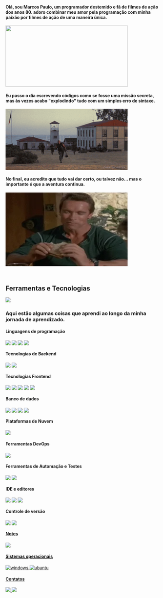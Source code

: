 <p align="center">
<h4> Olá, sou Marcos Paulo, um programador destemido e fã de filmes de ação dos anos 80. 
adoro combinar meu amor pela programação com minha paixão por filmes de ação de uma maneira única.
</h4>
<img align="center" height="200" width="400" src="./imgs/gearing_up.gif">
</p>

<p align="center">
<h4> Eu passo o dia escrevendo códigos como se fosse uma missão secreta, mas às vezes acabo "explodindo" tudo com um simples erro de sintaxe. </h4>
<img align="center" height="200" width="400" src="./imgs/blowing_up.gif">
</p>

<p align="center">
<h4> No final, eu acredito que tudo vai dar certo, ou talvez não... mas o importante é que a aventura continua. </h4>
<img align="center" height="240" width="400" src="./imgs/suspicious.webp">
</p>

</br>

## Ferramentas e Tecnologias

 <div>
  <img height="250em" src="https://github-readme-stats.vercel.app/api/top-langs/?username=marcospaulopaiva&layout=compact&langs_count=7&theme=dark"/>
</div>

### Aqui estão algumas coisas que aprendi ao longo da minha jornada de aprendizado.

#### Linguagens de programação

<div style="display: inline_block">
  <img align="center" src="https://img.shields.io/badge/C%20Sharp-239120.svg?style=for-the-badge&logo=C-Sharp&logoColor=white"/>
  <img align="center" src="https://img.shields.io/badge/java-%23ED8B00.svg?style=for-the-badge&logo=java&logoColor=white"/>
  <img align="center" src="https://img.shields.io/badge/TypeScript-007ACC?style=for-the-badge&logo=typescript&logoColor=white">
  <img align="center" src="https://img.shields.io/badge/JavaScript-F7DF1E.svg?style=for-the-badge&logo=JavaScript&logoColor=black"/>
</div>

#### Tecnologias de Backend

<div style="display: inline_block">
  <img align="center" src="https://img.shields.io/badge/.NET-5C2D91?style=for-the-badge&logo=.net&logoColor=white">
  <img align="center" src="https://img.shields.io/badge/Node.js-43853D?style=for-the-badge&logo=node.js&logoColor=white">
</div>

#### Tecnologias Frontend

<div style="display: inline_block">
  <img align="center" src="https://img.shields.io/badge/HTML5-E34F26?style=for-the-badge&logo=html5&logoColor=white">
  <img align="center" src="https://img.shields.io/badge/CSS3-1572B6?style=for-the-badge&logo=css3&logoColor=white">
  <img align="center" src="https://img.shields.io/badge/Angular-DD0031?style=for-the-badge&logo=angular&logoColor=white">
  <img align="center" src="https://img.shields.io/badge/Bootstrap-563D7C?style=for-the-badge&logo=bootstrap&logoColor=white">
  <img align="center" src="https://img.shields.io/badge/jQuery-0769AD.svg?style=for-the-badge&logo=jQuery&logoColor=white"/>
</div>

#### Banco de dados

<div style="display: inline_block">
  <img align="center" src="https://img.shields.io/badge/Microsoft_SQL_Server-CC2927?style=for-the-badge&logo=microsoft-sql-server&logoColor=white">
  <img align="center" src="https://img.shields.io/badge/MySQL-4479A1.svg?style=for-the-badge&logo=MySQL&logoColor=white"/>
  <img align="center" src="https://img.shields.io/badge/PostgreSQL-316192?style=for-the-badge&logo=postgresql&logoColor=white">
  <img align="center" src="https://img.shields.io/badge/MongoDB-4EA94B?style=for-the-badge&logo=mongodb&logoColor=white">
</div>

#### Plataformas de Nuvem

<div style="display: inline_block">
  <img align="center" src="https://img.shields.io/badge/Amazon_AWS-FF9900?style=for-the-badge&logo=amazonaws&logoColor=white">
</div>

#### Ferramentas DevOps

<div style="display: inline_block">
  <img align="center" src="https://img.shields.io/badge/Docker-2496ED.svg?style=for-the-badge&logo=Docker&logoColor=white"/>
</div>

#### Ferramentas de Automação e Testes

<div style="display: inline_block">
  <img align="center" src="https://img.shields.io/badge/Selenium-43B02A.svg?style=for-the-badge&logo=Selenium&logoColor=white"/>
  <img align="center" src="https://img.shields.io/badge/Postman-FF6C37.svg?style=for-the-badge&logo=Postman&logoColor=white"/>
</div>

#### IDE e editores

<div style="display: inline_block">
  <img align="center" src="https://img.shields.io/badge/Visual_Studio-5C2D91?style=for-the-badge&logo=visual%20studio&logoColor=white">
  <img align="center" src="https://img.shields.io/badge/Visual_Studio_Code-0078D4?style=for-the-badge&logo=visual%20studio%20code&logoColor=white">
  <img align="center" src="https://img.shields.io/badge/Notepad++-90E59A.svg?style=for-the-badge&logo=notepad%2B%2B&logoColor=black">
</div>

#### Controle de versão

<div style="display: inline_block">
  <img align="center" src="https://img.shields.io/badge/Git-F05032.svg?style=for-the-badge&logo=Git&logoColor=white"/></a> <a href="#version-control">
  <img align="center" src="https://img.shields.io/badge/GitHub-181717.svg?style=for-the-badge&logo=GitHub&logoColor=white"/>
</div>

#### Notes

<div style="display: inline_block">
  <img align="center" src="https://img.shields.io/badge/Notion-000000?style=for-the-badge&logo=notion&logoColor=white">
</div>

#### Sistemas operacionais

<div style="display: inline_block">
  <img align="center" alt="windows" src="https://img.shields.io/badge/Windows-0078D6?style=for-the-badge&logo=windows&logoColor=white">  
  <img align="center" alt="ubuntu" src="https://img.shields.io/badge/Ubuntu-E95420?style=for-the-badge&logo=ubuntu&logoColor=white">
</div>

#### Contatos

<div>
 <a href = "mailto:marcos.poo@gmail.com" target="_blank">
   <img src="https://img.shields.io/badge/Gmail-D14836?style=for-the-badge&logo=gmail&logoColor=white">
 </a>
 <a href="https://www.linkedin.com/in/marcos-paulo-62612224/" target="_blank">
   <img src="https://img.shields.io/badge/-LinkedIn-%230077B5?style=for-the-badge&logo=linkedin&logoColor=white">
 </a>
 
 
 
</div>

<!--
**marcospaulopaiva/marcospaulopaiva** is a ✨ _special_ ✨ repository because its `README.md` (this file) appears on your GitHub profile.

 ![Snake animation](https://github.com/rafaballerini/rafaballerini/blob/output/github-contribution-grid-snake.svg)


Here are some ideas to get you started:

- 🔭 I’m currently working on ...
- 🌱 I’m currently learning ...
- 👯 I’m looking to collaborate on ...
- 🤔 I’m looking for help with ...
- 💬 Ask me about ...
- 📫 How to reach me: ...
- 😄 Pronouns: ...
- ⚡ Fun fact: ...
-->
